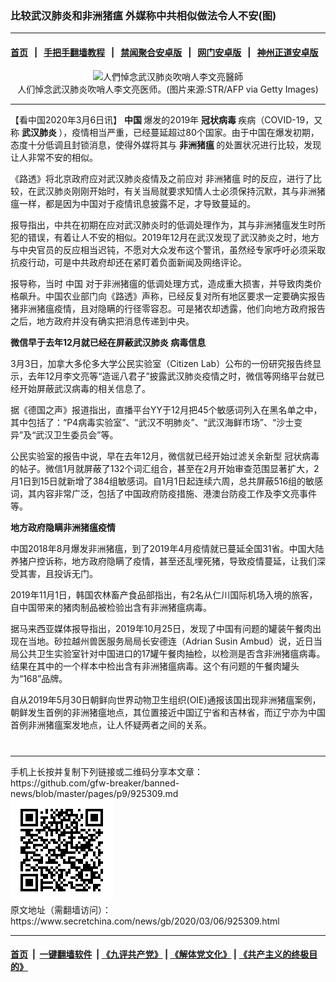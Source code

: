 ### 比较武汉肺炎和非洲猪瘟 外媒称中共相似做法令人不安(图)
------------------------

#### [首页](https://github.com/gfw-breaker/banned-news/blob/master/README.md) &nbsp;&nbsp;|&nbsp;&nbsp; [手把手翻墙教程](https://github.com/gfw-breaker/guides/wiki) &nbsp;&nbsp;|&nbsp;&nbsp; [禁闻聚合安卓版](https://github.com/gfw-breaker/bn-android) &nbsp;&nbsp;|&nbsp;&nbsp; [网门安卓版](https://github.com/oGate2/oGate) &nbsp;&nbsp;|&nbsp;&nbsp; [神州正道安卓版](https://github.com/SzzdOgate/update) 



<div class="article_right" style="fone-color:#000">
 <p style="text-align: center;">
  <img alt="人們悼念武汉肺炎吹哨人李文亮醫師" src="//img3.secretchina.com/pic/2020/2-8/p2622751a357579524-ss.jpg" style="height:337px; width:600px"/>
  <br>
   人们悼念武汉肺炎吹哨人李文亮医师。(图片来源:STR/AFP via Getty Images)
   <span id="hideid" name="hideid" style="color:red;display:none;">
    <span href="https://www.secretchina.com">
    </span>
   </span>
  </br>
 </p>
 <div id="txt-mid1-t21-2017">
  

---


  </div>
 </div>
 <p>
  【看中国2020年3月6日讯】
  <strong>
   中国
  </strong>
  爆发的2019年
  <strong>
   冠状病毒
  </strong>
  疾病（COVID-19，又称
  <strong>
   <span href="https://www.secretchina.com/news/gb/tag/武汉肺炎" target="_blank">
    武汉肺炎
   </span>
  </strong>
  ），疫情相当严重，已经蔓延超过80个国家。由于中国在爆发初期，态度十分低调且封锁消息，使得外媒将其与
  <strong>
   非洲猪瘟
  </strong>
  的处置状况进行比较，发现让人非常不安的相似。
  <span id="hideid" name="hideid" style="color:red;display:none;">
   <span href="https://www.secretchina.com">
   </span>
  </span>
 </p>
 <p>
  《路透》将北京政府应对武汉肺炎疫情及之前应对
  <span href="https://www.secretchina.com/news/gb/tag/非洲猪瘟" target="_blank">
   非洲猪瘟
  </span>
  时的反应，进行了比较，在武汉肺炎刚刚开始时，有关当局就要求知情人士必须保持沉默，其与非洲猪瘟一样，都是因为中国对于疫情讯息披露不足，才导致蔓延的。
 </p>
 <p>
  报导指出，中共在初期在应对武汉肺炎时的低调处理作为，其与非洲猪瘟发生时所犯的错误，有着让人不安的相似。2019年12月在武汉发现了武汉肺炎之时，地方与中央官员的反应相当迟钝，不愿对大众发布这个警讯，虽然经专家呼吁必须采取抗疫行动，可是中共政府却还在紧盯着负面新闻及网络评论。
 </p>
 <p>
  报导称，当时
  <span href="https://www.secretchina.com/news/gb/tag/中国" target="_blank">
   中国
  </span>
  对于非洲猪瘟的低调处理方式，造成重大损害，并导致肉类价格飙升。中国农业部门向《路透》声称，已经反复对所有地区要求一定要确实报告猪非洲猪瘟疫情，且对隐瞒的行径零容忍。可是猪农却透露，他们向地方政府报告之后，地方政府并没有确实把消息传递到中央。
 </p>
 <p>
  <strong>
   微信早于去年12月就已经在屏蔽武汉肺炎
  </strong>
  <strong>
   病毒信息
  </strong>
 </p>
 <p>
  3月3日，加拿大多伦多大学公民实验室（Citizen Lab）公布的一份研究报告终显示，去年12月李文亮等“造谣八君子”披露武汉肺炎疫情之时，微信等网络平台就已经开始屏蔽武汉病毒的相关信息了。
 </p>
 <p>
  据《德国之声》报道指出，直播平台YY于12月把45个敏感词列入在黑名单之中，其中包括了：“P4病毒实验室”、“武汉不明肺炎”、“武汉海鲜市场”、“沙士变异”及“武汉卫生委员会”等。
 </p>
 <p>
  公民实验室的报告中说，早在去年12月，微信就已经开始过滤关余新型
  <span href="https://www.secretchina.com/news/gb/tag/冠状病毒" target="_blank">
   冠状病毒
  </span>
  的帖子。微信1月就屏蔽了132个词汇组合，甚至在2月开始审查范围显著扩大，2月1日到15日就新增了384组敏感词。自1月1日起连续六周，总共屏蔽516组的敏感词，其内容非常广泛，包括了中国政府防疫措施、港澳台防疫工作及李文亮事件等。
 </p>
 <p>
  <strong>
   地方政府隐瞒非洲猪瘟疫情
  </strong>
 </p>
 <p>
  中国2018年8月爆发非洲猪瘟，到了2019年4月疫情就已蔓延全国31省。中国大陆养猪户控诉称，地方政府隐瞒了疫情，甚至还乱埋死猪，导致疫情蔓延，让我们深受其害，且投诉无门。
 </p>
 <p>
  2019年11月1日，韩国农林畜产食品部指出，有2名从仁川国际机场入境的旅客，自中国带来的猪肉制品被检验出含有非洲猪瘟病毒。
 </p>
 <p>
  据马来西亚媒体报导指出，2019年10月25日，发现了中国有问题的罐装午餐肉出现在当地。砂拉越州兽医服务局局长安德连（Adrian Susin Ambud）说，近日当局公共卫生实验室针对中国进口的17罐午餐肉抽检，以检测是否含非洲猪瘟病毒。结果在其中的一个样本中检出含有非洲猪瘟病毒。这个有问题的午餐肉罐头为“168”品牌。
 </p>
 <p>
  自从2019年5月30日朝鲜向世界动物卫生组织(OIE)通报该国出现非洲猪瘟案例，朝鲜发生首例的非洲猪瘟地点，其位置接近中国辽宁省和吉林省，而辽宁亦为中国首例非洲猪瘟案发地点，让人怀疑两者之间的关系。
  <center>
   <div>
    <div id="txt-mid2-t22-2017" style="display: block;  max-height: 351px;  overflow: hidden;">
     <div id="SC-21xxx">
     </div>
     <ins class="adsbygoogle" data-ad-client="ca-pub-1276641434651360" data-ad-format="auto" data-ad-slot="4301710469" data-full-width-responsive="true" style="display:block">
     </ins>
    </div>
   </div>
  </center>
  <div style="padding-top:12px;">
  </div>
 </p>
</div>

<hr/>
手机上长按并复制下列链接或二维码分享本文章：<br/>
https://github.com/gfw-breaker/banned-news/blob/master/pages/p9/925309.md <br/>
<a href='https://github.com/gfw-breaker/banned-news/blob/master/pages/p9/925309.md'><img src='https://github.com/gfw-breaker/banned-news/blob/master/pages/p9/925309.md.png'/></a> <br/>
原文地址（需翻墙访问）：https://www.secretchina.com/news/gb/2020/03/06/925309.html


------------------------
#### [首页](https://github.com/gfw-breaker/banned-news/blob/master/README.md) &nbsp;|&nbsp; [一键翻墙软件](https://github.com/gfw-breaker/nogfw/blob/master/README.md) &nbsp;| [《九评共产党》](https://github.com/gfw-breaker/9ping.md/blob/master/README.md#九评之一评共产党是什么) | [《解体党文化》](https://github.com/gfw-breaker/jtdwh.md/blob/master/README.md) | [《共产主义的终极目的》](https://github.com/gfw-breaker/gczydzjmd.md/blob/master/README.md)


<img src='http://gfw-breaker.win/banned-news/pages/p9/925309.md' width='0px' height='0px'/>